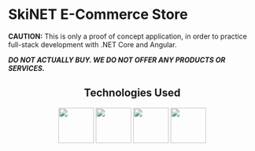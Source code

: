 # SkiNET E-Commerce Store

**CAUTION:** This is only a proof of concept application, in order to practice full-stack development with .NET Core and Angular. 

***DO NOT ACTUALLY BUY. WE DO NOT OFFER ANY PRODUCTS OR SERVICES.***


<div align="center">

  ## Technologies Used
  <img src="https://cdn.jsdelivr.net/gh/devicons/devicon/icons/csharp/csharp-original.svg" width="72"/>
  <img src="https://cdn.jsdelivr.net/gh/devicons/devicon/icons/dotnetcore/dotnetcore-original.svg" width="72"/>
  <img src="https://cdn.jsdelivr.net/gh/devicons/devicon/icons/angularjs/angularjs-original.svg" width="72"/>
  <img src="https://cdn.jsdelivr.net/gh/devicons/devicon/icons/typescript/typescript-original.svg" width="72"/>
</div>